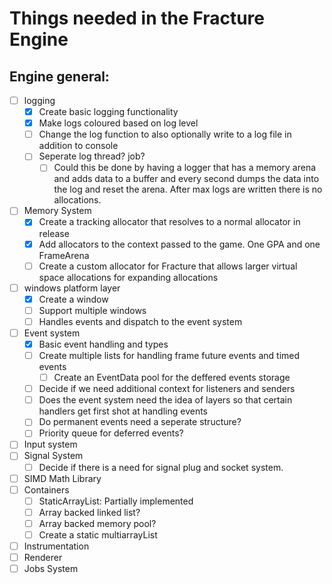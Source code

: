 # Things needed in the Fracture Engine

## Engine general:
- [ ] logging
    - [x] Create basic logging functionality
    - [x] Make logs coloured based on log level
    - [ ] Change the log function to also optionally write to a log file in addition to console
    - [ ] Seperate log thread? job?
        - [ ] Could this be done by having a logger that has a memory arena and adds data to a buffer and every second dumps the data into the log and reset the arena. After max logs are written there is no allocations.
- [ ] Memory System
    - [x] Create a tracking allocator that resolves to a normal allocator in release
    - [x] Add allocators to the context passed to the game. One GPA and one FrameArena
    - [ ] Create a custom allocator for Fracture that allows larger virtual space allocations for expanding allocations
- [ ] windows platform layer
    - [x] Create a window
    - [ ] Support multiple windows
    - [ ] Handles events and dispatch to the event system
- [ ] Event system
    - [x] Basic event handling and types
    - [ ] Create multiple lists for handling frame future events and timed events
        - [ ] Create an EventData pool for the deffered events storage
    - [ ] Decide if we need additional context for listeners and senders
    - [ ] Does the event system need the idea of layers so that certain handlers get first shot at handling events
    - [ ] Do permanent events need a seperate structure?
    - [ ] Priority queue for deferred events?
- [ ] Input system
- [ ] Signal System
    - [ ] Decide if there is a need for signal plug and socket system.
- [ ] SIMD Math Library
- [ ] Containers
    - [ ] StaticArrayList: Partially implemented
    - [ ] Array backed linked list?
    - [ ] Array backed memory pool?
    - [ ] Create a static multiarrayList
- [ ] Instrumentation
- [ ] Renderer
- [ ] Jobs System
